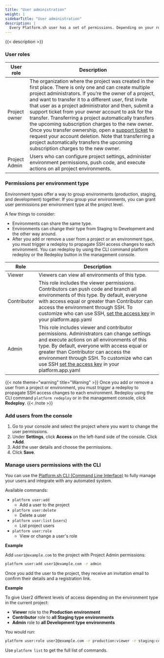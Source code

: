 ```yaml
---
title: "User administration"
weight: 1
sidebarTitle: "User administration"
description: |
  Every Platform.sh user has a set of permissions. Depending on your role, you'll be able to access different levels of the application, environments and projects. If you want to add a user to a project or an environment type, the user has to create an account before they can contribute to the project.
---
```


{{< description >}}

### User roles

| User role    | Description |
| ------------ |-------------|
| Project owner                   | The organization where the project was created in the first place. There is only one and can create multiple project administrators. If you’re the owner of a project, and want to transfer it to a different user, first invite that user as a project administrator and then, submit a support ticket from your owner account to ask for the transfer. Transferring a project automatically transfers the upcoming subscription charges to the new owner. Once you transfer ownership, open a [support ticket](https://docs.platform.sh/development/troubleshoot.html) to request your account deletion. Note that transferring a project automatically transfers the upcoming subscription charges to the new owner. |
|Project Admin | Users who can configure project settings, administer environment permissions, push code, and execute actions on all project environments.|                                                                                                                                                                                      

### Permissions per environment type

Environment types offer a way to group environments (production, staging, and development) together. If you group your environments, you can grant user permissions per environment type at the project level.

A few things to consider:

* Environments can share the same type.
* Environments can change their type from Staging to Development and the other way around.
* After you add or remove a user from a project or an environment type, you must trigger a redeploy to propagate SSH access changes to each environment. You can redeploy by using the CLI command platform redeploy or the Redeploy button in the management console.



| Role                     | Description |
|------------------------- |-------------|
|Viewer                    | Viewers can view all environments of this type.|
|Contributor               | This role includes the viewer permissions. Contributors can push code and branch all environments of this type. By default, everyone with access equal or greater than Contributor can access the environment through SSH. To customize who can use SSH, [set the access key](https://docs.platform.sh/configuration/app/access.html) in your platform.app.yaml |
|Admin                     | This role includes viewer and contributor permissions. Administrators can change settings and execute actions on all environments of this type. By default, everyone with access equal or greater than Contributor can access the environment through SSH. To customize who can use SSH [set the access key](https://docs.platform.sh/configuration/app/access.html) in your platform.app.yaml|

{{< note theme="warning" title="Warning" >}}
Once you add or remove a user from a project or environment, you must trigger a redeploy to propagate SSH access changes to each environment. Redeploy using the CLI command `platform redeploy` or in the management console, click **Redeploy**.
{{< /note >}}

### Add users from the console

1. Go to your console and select the project where you want to change the user permissions.
2. Under **Settings**, click **Access** on the left-hand side of the console.
Click **+Add**.
3. Add the user details and choose the permissions.
4. Click **Save**.

### Manage users permissions with the CLI

You can use the [Platform.sh CLI (Command Line Interface)](https://docs.platform.sh/development/cli.html) to fully manage your users and integrate with any automated system.

Available commands:

* `platform user:add`
  * Add a user to the project
* `platform user:delete`
  * Delete a user
* `platform user:list` (`users`)
  * List project users
* `platform user:role`
  * View or change a user's role

 **Example**

 Add `user1@example.com` to the project with Project Admin permissions:

```bash
platform user:add user1@example.com -r admin
```
Once you add the user to the project, they receive an invitation email to confirm their details and a registration link.

**Example**

To give User2 different levels of access depending on the environment type in the current project:

-  **Viewer** role to the **Production environment**
-  **Contributor** role to **all Staging type environments**
-  **Admin** role to **all Development type environments**

You would run:

```bash
platform user:role user2@example.com -r production:viewer -r staging:contributor -r development:admin
```

Use `platform list` to get the full list of commands.
